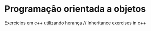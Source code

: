 # Programação orientada a objetos
Exercícios em c++ utilizando herança // Inheritance exercises in c++
